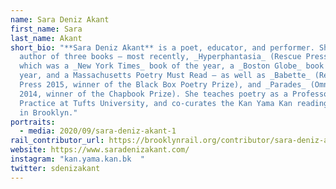 ```yaml
---
name: Sara Deniz Akant
first_name: Sara
last_name: Akant
short_bio: "**Sara Deniz Akant** is a poet, educator, and performer. She is the
  author of three books – most recently, _Hyperphantasia_ (Rescue Press 2022),
  which was a _New York Times_ book of the year, a _Boston Globe_ book of the
  year, and a Massachusetts Poetry Must Read – as well as _Babette_ (Rescue
  Press 2015, winner of the Black Box Poetry Prize), and _Parades_ (Omnidawn
  2014, winner of the Chapbook Prize). She teaches poetry as a Professor of the
  Practice at Tufts University, and co-curates the Kan Yama Kan reading series
  in Brooklyn."
portraits:
  - media: 2020/09/sara-deniz-akant-1
rail_contributor_url: https://brooklynrail.org/contributor/sara-deniz-akant
website: https://www.saradenizakant.com/
instagram: "kan.yama.kan.bk  "
twitter: sdenizakant
---
```

